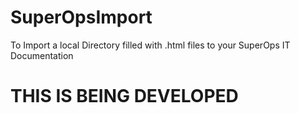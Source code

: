 # SuperOpsImport

To Import a local Directory filled with .html files to your SuperOps IT Documentation

# THIS IS BEING DEVELOPED
